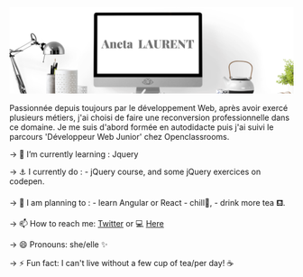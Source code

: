 ![alt text](https://raw.githubusercontent.com/ANETA-LAURENT/ANETA-LAURENT/master/Aneta.png)

<p>Passionnée depuis toujours par le développement Web, après avoir exercé plusieurs métiers, j'ai choisi de faire une reconversion professionnelle dans ce domaine. Je me suis d'abord formée en autodidacte puis j'ai suivi le parcours 'Développeur Web Junior' chez Openclassrooms.</p> 



-> 📖 I’m currently learning : Jquery

-> ⚓ I currently do :
    - jQuery course, 
    and some jQuery exercices on codepen.

->  📅 I am planning to : 
    - learn Angular or React
    - chill🤗,
    - drink more tea ⛾.

-> 📫 How to reach me: <a href="https://twitter.com/Aneta_oo_" target="_blank"> Twitter</a> or 💻 <a href="https://aneta-laurent.yj.fr/index.html" target="_blank"> Here</a>

-> 😄 Pronouns: she/elle ✨

-> ⚡ Fun fact: I can't live without a few cup of tea/per day! ☕ 

